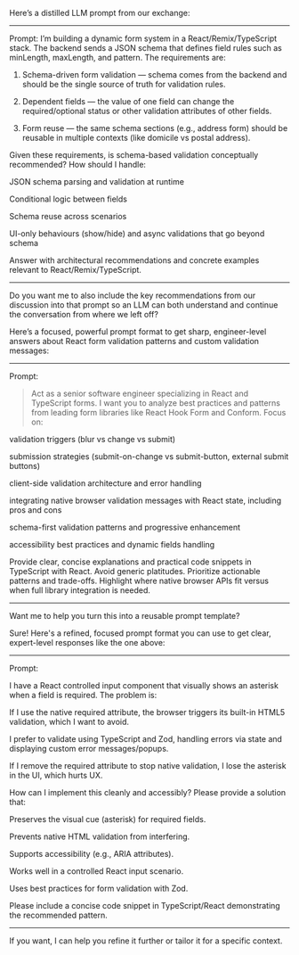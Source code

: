 Here’s a distilled LLM prompt from our exchange:


---

Prompt:
I’m building a dynamic form system in a React/Remix/TypeScript stack. The backend sends a JSON schema that defines field rules such as minLength, maxLength, and pattern. The requirements are:

1. Schema-driven form validation — schema comes from the backend and should be the single source of truth for validation rules.


2. Dependent fields — the value of one field can change the required/optional status or other validation attributes of other fields.


3. Form reuse — the same schema sections (e.g., address form) should be reusable in multiple contexts (like domicile vs postal address).



Given these requirements, is schema-based validation conceptually recommended? How should I handle:

JSON schema parsing and validation at runtime

Conditional logic between fields

Schema reuse across scenarios

UI-only behaviours (show/hide) and async validations that go beyond schema


Answer with architectural recommendations and concrete examples relevant to React/Remix/TypeScript.


---

Do you want me to also include the key recommendations from our discussion into that prompt so an LLM can both understand and continue the conversation from where we left off?



Here’s a focused, powerful prompt format to get sharp, engineer-level answers about React form validation patterns and custom validation messages:


---

Prompt:

> Act as a senior software engineer specializing in React and TypeScript forms.
I want you to analyze best practices and patterns from leading form libraries like React Hook Form and Conform.
Focus on:

validation triggers (blur vs change vs submit)

submission strategies (submit-on-change vs submit-button, external submit buttons)

client-side validation architecture and error handling

integrating native browser validation messages with React state, including pros and cons

schema-first validation patterns and progressive enhancement

accessibility best practices and dynamic fields handling


Provide clear, concise explanations and practical code snippets in TypeScript with React.
Avoid generic platitudes. Prioritize actionable patterns and trade-offs.
Highlight where native browser APIs fit versus when full library integration is needed.




---

Want me to help you turn this into a reusable prompt template?




Sure! Here's a refined, focused prompt format you can use to get clear, expert-level responses like the one above:


---

Prompt:

I have a React controlled input component that visually shows an asterisk when a field is required. The problem is:

If I use the native required attribute, the browser triggers its built-in HTML5 validation, which I want to avoid.

I prefer to validate using TypeScript and Zod, handling errors via state and displaying custom error messages/popups.

If I remove the required attribute to stop native validation, I lose the asterisk in the UI, which hurts UX.


How can I implement this cleanly and accessibly? Please provide a solution that:

Preserves the visual cue (asterisk) for required fields.

Prevents native HTML validation from interfering.

Supports accessibility (e.g., ARIA attributes).

Works well in a controlled React input scenario.

Uses best practices for form validation with Zod.


Please include a concise code snippet in TypeScript/React demonstrating the recommended pattern.


---

If you want, I can help you refine it further or tailor it for a specific context.

